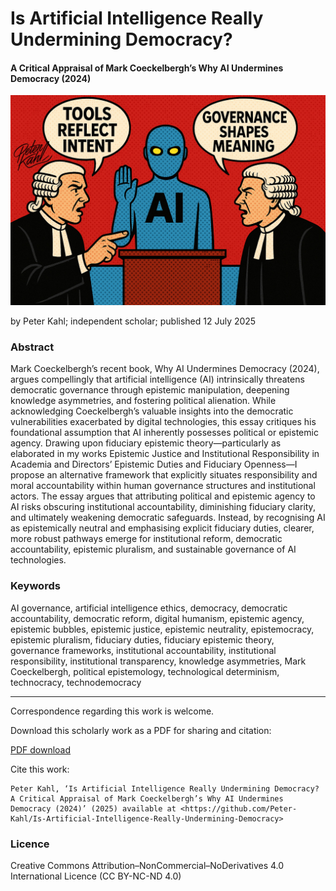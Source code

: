 # Is Artificial Intelligence Really Undermining Democracy?

#### A Critical Appraisal of Mark Coeckelbergh’s Why AI Undermines Democracy (2024)

![alt text](https://github.com/Peter-Kahl/Is-Artificial-Intelligence-Really-Undermining-Democracy/blob/main/mark_coeckelbergh_book_critique.jpg?raw=true)

by Peter Kahl; independent scholar; published 12 July 2025

### Abstract

Mark Coeckelbergh’s recent book, Why AI Undermines Democracy (2024), argues compellingly that artificial intelligence (AI) intrinsically threatens democratic governance through epistemic manipulation, deepening knowledge asymmetries, and fostering political alienation. While acknowledging Coeckelbergh’s valuable insights into the democratic vulnerabilities exacerbated by digital technologies, this essay critiques his foundational assumption that AI inherently possesses political or epistemic agency. Drawing upon fiduciary epistemic theory—particularly as elaborated in my works Epistemic Justice and Institutional Responsibility in Academia and Directors’ Epistemic Duties and Fiduciary Openness—I propose an alternative framework that explicitly situates responsibility and moral accountability within human governance structures and institutional actors. The essay argues that attributing political and epistemic agency to AI risks obscuring institutional accountability, diminishing fiduciary clarity, and ultimately weakening democratic safeguards. Instead, by recognising AI as epistemically neutral and emphasising explicit fiduciary duties, clearer, more robust pathways emerge for institutional reform, democratic accountability, epistemic pluralism, and sustainable governance of AI technologies.

### Keywords

AI governance, artificial intelligence ethics, democracy, democratic accountability, democratic reform, digital humanism, epistemic agency, epistemic bubbles, epistemic justice, epistemic neutrality, epistemocracy, epistemic pluralism, fiduciary duties, fiduciary epistemic theory, governance frameworks, institutional accountability, institutional responsibility, institutional transparency, knowledge asymmetries, Mark Coeckelbergh, political epistemology, technological determinism, technocracy, technodemocracy

---

Correspondence regarding this work is welcome.

Download this scholarly work as a PDF for sharing and citation:

[PDF download](https://raw.githubusercontent.com/Peter-Kahl/Is-Artificial-Intelligence-Really-Undermining-Democracy/master/Kahl_P_Is_Artificial_Intelligence_Really_Undermining_Democracy_12_July_2025.pdf)

Cite this work:

```
Peter Kahl, ‘Is Artificial Intelligence Really Undermining Democracy? A Critical Appraisal of Mark Coeckelbergh’s Why AI Undermines Democracy (2024)’ (2025) available at <https://github.com/Peter-Kahl/Is-Artificial-Intelligence-Really-Undermining-Democracy>
```
### Licence
Creative Commons Attribution–NonCommercial–NoDerivatives 4.0 International Licence (CC BY-NC-ND 4.0)

